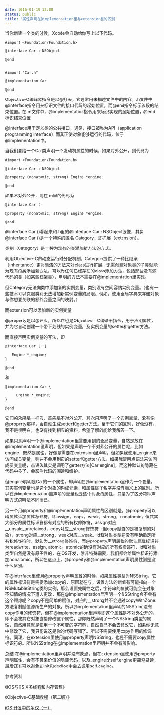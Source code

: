 ```yaml
---
date: 2016-01-19 12:00
status: public
title: '属性声明在@implementation里与extension里的区别'
---
```


当你新建一个类的时候，Xcode会自动给你写上以下代码。

	#import <Foundation/Foundation.h>

	@interface Car : NSObject

	@end

	
	#import "Car.h"

	@implementation Car

	@end
	
Objective-C编译器指令是以@打头，它通常用来描述文件中的内容。.h文件中@interface指令用来标识文件的接口代码的起始位置，而@end指令标示该段的结束位置。在.m文件中，@implementation指令用来标识实现的起始位置，@end标识结束位置

@interface用于定义类的公共接口，通常，接口被称为API（application programming interface）而真正使对象能够运行的代码，位于@implementation中。

当我们要给一个Car类声明一个发动机属性的时候，如果对外公开，则代码为

	#import <Foundation/Foundation.h>

	@interface Car : NSObject
	
	@property (nonatomic, strong) Engine *engine;

	@end

如果不对外公开，则在.m里的代码为

	@interface Car ()

	@property (nonatomic, strong) Engine *engine;

	@end
	
@interface Car ()看起来和.h里的@interface Car : NSObject很像，其实@interface Car ()是一个特殊的匿名 Category，即扩展（extension）。

类别（Category）是一种为现有的类添加新方法的方式。

利用Objective-C的动态运行时分配机制，Category提供了一种比继承（inheritance）更为简洁的方法来对class进行扩展，无需创建对象类的子类就能为现有的类添加新方法，可以为任何已经存在的class添加方法，包括那些没有源代码的类（如某些框架类），申明的方法不需要在@implementation里实现。

但Category无法向类中添加新的实例变量，类别没有空间容纳实例变量。（也有一些技术可以克服类别无法增加新实例变量的局限。例如，使用全局字典来存储对象与你想要关联的额外变量之间的映射。）

而extension可以添加新的实例变量

@property是以@开头，所以它也是Objective—C编译器指令，用于声明属性，并为它自动创建一个带下划线的实例变量，及实例变量的setter和getter方法。
	
而直接声明实例变量的写法，即

	@interface Car () {

 	   Engine *_engine;
	}
	
	@end
	
和

	@implementation Car {
	
   		 Engine *_engine;
	}

	@end
	
它们的效果是一样的，首先是不对外公开，其次只声明了一个实例变量，没有像@property那样，会自动生成setter和getter方法。至于它们的区别，好像没有，我不是很明白，也没有找到相应的资料，希望了解的能给我解答一下。

如果只是声明一个@implementation里需要用到的全局变量，自然是放在@implementation里声明，但如果是声明一个不对外公开的属性呢，比如engine，既然是属性，好像是需要在extension里声明，但如果我使用_engine来访问成员变量，则并不会用到它的setter和getter方法。如果我使用点语法来访问成员变量呢，点语法其实是调用了getter方法[Car engine]，而这种默认的隐藏在代码中多了，会影响代码的阅读和维护。

但engine明明是Car的一个属性，却声明在@implementation里作为一个变量，其实实例变量也是这个对象的构成元素，和属性除了名字并没有涵义上的区别。所以在@implementation里声明的变量也是这个对象的属性，只是为了区分两种声明方式的叫法不同而已。

另一个用@property和@implementation声明属性的区别就是，@property可以给属性添加属性标识符，即assign，copy，weak，strong，nonatomic，但其实大部分的属性标识符都有对应的所有权修饰符，assign对应\_\_unsafe_unretained，copy对应\_\_strong修饰符（但copy赋值的是被复制的对象），strong对应\_\_strong，weak对应\_\_weak。id和对象类型在没有明确指定所有权修饰符时，默认为\_\_strong修饰符，而@property声明属性的默认属性标识符为readwrite，assign, atomic。atomic的确没有对应的所有权修饰符，id和对象类型自然是没有原子性的，在iOS开发，除非特殊需要，我们都会给属性标识符添加nonatomic，所以在这点上，@property和@implementation声明属性倒是没什么区别。

在@interface里使用@property声明属性的时候，如果属性类型为NSString，它的属性标识符是需要添加copy的，原因就在与，设置方法的新值有可能指向一个NSMutableString类的实例，那么设置完属性之后，字符串的值就可能会在对象不知情的情况下遭人更改，那在@implementation里声明一个NSString会不会有这个顾虑呢？copy不是简单的赋值，对应的__strong并不会通过copyWithZone:方法复制赋值源所生产的对象，所以@implementation里声明的NSString没有copy作用的修饰符，但在@implementation里声明即这个属性是不对外公开的，即不会被其它对象直接修改这个属性，那你既然声明了一个NSString类型的属性，自然用意就是使用一个不可变的字符串，自然自己不会去修改它，如果你无意中修改了它，我只能说这是你的代码写错了。所以不需要使用copy作用的修饰符。同理，在extension里使用@property声明NSString，也是不需要copy属性标识符的。所以NSString在@implementation里声明并不会有所影响。

总结
在@implementation里声明并没有缺点，但在extension里使用@property声明属性，会有不带来价值的隐藏代码，以及_engine比self.engine更简短易读，最后还有可以避免在init和dealloc中会去调用self.engine。

参考资料

《iOS与OS X多线程和内存管理》

《Objective-C基础教程（第二版）》

[iOS 开发中的争议（一）](http://blog.devtang.com/blog/2015/03/15/ios-dev-controversy-1/)
